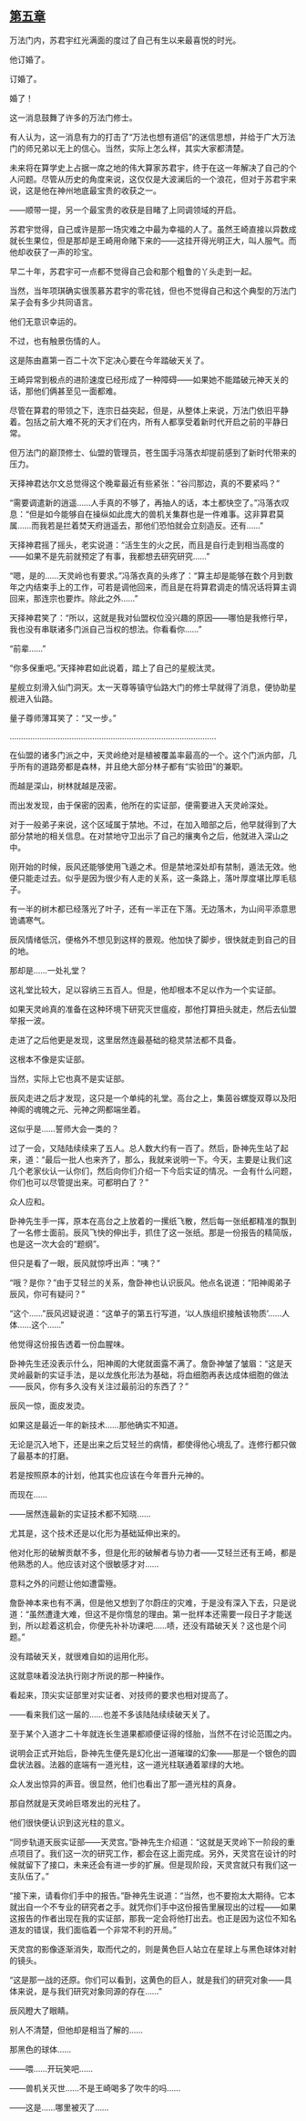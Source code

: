 ## [第五章](https://www.xxbiquge.com/11_11207/9225277.html)


  万法门内，苏君宇红光满面的度过了自己有生以来最喜悦的时光。

  他订婚了。

  订婚了。

  婚了！

  这一消息鼓舞了许多的万法门修士。

  有人认为，这一消息有力的打击了“万法也想有道侣”的迷信思想，并给于广大万法门的师兄弟以无上的信心。当然，实际上怎么样，其实大家都清楚。

  未来将在算学史上占据一席之地的伟大算家苏君宇，终于在这一年解决了自己的个人问题。尽管从历史的角度来说，这仅仅是大波澜后的一个浪花，但对于苏君宇来说，这是他在神州地底最宝贵的收获之一。

  ——顺带一提，另一个最宝贵的收获是目睹了上同调领域的开启。

  苏君宇觉得，自己或许是那一场灾难之中最为幸福的人了。虽然王崎直接以异数成就长生果位，但是那却是王崎用命赌下来的——这挂开得光明正大，叫人服气。而他却收获了一声的珍宝。

  早二十年，苏君宇可一点都不觉得自己会和那个粗鲁的丫头走到一起。

  当然，当年项琪确实很羡慕苏君宇的零花钱，但也不觉得自己和这个典型的万法门呆子会有多少共同语言。

  他们无意识幸运的。

  不过，也有触景伤情的人。

  这是陈由嘉第一百二十次下定决心要在今年踏破天关了。

  王崎异常到极点的进阶速度已经形成了一种障碍——如果她不能踏破元神天关的话，那他们俩甚至见一面都难。

  尽管在算君的带领之下，连宗日益突起，但是，从整体上来说，万法门依旧平静着。包括之前大难不死的天才们在内，所有人都享受着新时代开启之前的平静日常。

  但万法门的巅顶修士、仙盟的管理员，苍生国手冯落衣却提前感到了新时代带来的压力。

  天择神君达尔文总觉得这个晚辈最近有些紧张：“谷闫那边，真的不要紧吗？”

  “需要调遣新的逍遥……人手真的不够了，再抽人的话，本土都快空了。”冯落衣叹息：“但是如今能够自在操纵如此庞大的兽机关集群也是一件难事。这非算君莫属……而我若是拦着焚天府逍遥去，那他们恐怕就会立刻造反。还有……”

  天择神君摇了摇头，老实说道：“活生生的火之民，而且是自行走到相当高度的——如果不是先前就预定了有事，我都想去研究研究……”

  “嗯，是的……天灵岭也有要求。”冯落衣真的头疼了：“算主却是能够在数个月到数年之内结束手上的工作，可若是调他回来，而且是在将算君调走的情况话将算主调回来，那连宗也要炸。除此之外……”

  天择神君笑了：“所以，这就是我对仙盟权位没兴趣的原因——哪怕是我修行早，我也没有串联诸多门派自己当权的想法。你看看你……”

  “前辈……”

  “你多保重吧。”天择神君如此说着，踏上了自己的星舰汰灵。

  星舰立刻滑入仙门洞天。太一天尊等镇守仙路大门的修士早就得了消息，便协助星舰进入仙路。

  量子尊师薄耳笑了：“又一步。”

  ………………………………………………………………………………

  在仙盟的诸多门派之中，天灵岭绝对是植被覆盖率最高的一个。这个门派内部，几乎所有的道路旁都是森林，并且绝大部分林子都有“实验田”的兼职。

  而越是深山，树林就越是茂密。

  而出发发现，由于保密的因素，他所在的实证部，便需要进入天灵岭深处。

  对于一般弟子来说，这个区域属于禁地。不过，在加入暗部之后，他早就得到了大部分禁地的相关信息。在对禁地守卫出示了自己的攘夷令之后，他就进入深山之中。

  刚开始的时候，辰风还能够使用飞遁之术。但是禁地深处却有禁制，遁法无效。他便只能走过去。似乎是因为很少有人走的关系，这一条路上，落叶厚度堪比厚毛毯子。

  有一半的树木都已经落光了叶子，还有一半正在下落。无边落木，为山间平添意思诡谲寒气。

  辰风情绪低沉，便格外不想见到这样的景观。他加快了脚步，很快就走到自己的目的地。

  那却是……一处礼堂？

  这礼堂比较大，足以容纳三五百人。但是，他却根本不足以作为一个实证部。

  如果天灵岭真的准备在这种环境下研究灭世瘟疫，那他打算扭头就走，然后去仙盟举报一波。

  走进了之后他更是发现，这里居然连最基础的稳灵禁法都不具备。

  这根本不像是实证部。

  当然，实际上它也真不是实证部。

  辰风走进之后才发现，这只是一个单纯的礼堂。高台之上，集茵谷螺旋双尊以及阳神阁的魂魄之元、元神之网都端坐着。

  这似乎是……誓师大会一类的？

  过了一会，又陆陆续续来了五人。总人数大约有一百了。然后，卧神先生站了起来，道：“最后一批人也来齐了，那么，我就来说明一下。今天，主要是让我们这几个老家伙认一认你们，然后向你们介绍一下今后实证的情况。一会有什么问题，你们也可以尽管提出来。可都明白了？”

  众人应和。

  卧神先生手一挥，原本在高台之上放着的一摞纸飞散，然后每一张纸都精准的飘到了一名修士面前。辰风飞快的伸出手，抓住了这一张纸。那是一份报告的精简版，也是这一次大会的“题纲”。

  但只是看了一眼，辰风就惊呼出声：“咦？”

  “哦？是你？”由于艾轻兰的关系，詹卧神也认识辰风。他点名说道：“阳神阁弟子辰风，你可有疑问？”

  “这个……”辰风迟疑说道：“这单子的第五行写道，‘以人族组织接触该物质’……人体……这个……”

  他觉得这份报告透着一份血腥味。

  卧神先生还没表示什么，阳神阁的大佬就面露不满了。詹卧神皱了皱眉：“这是天灵岭最新的实证手法，是以龙族化形法为基础，将血细胞再表达成体细胞的做法——辰风，你有多久没有关注过最前沿的东西了？”

  辰风一惊，面皮发烫。

  如果这是最近一年的新技术……那他确实不知道。

  无论是沉入地下，还是出来之后艾轻兰的病情，都使得他心境乱了。连修行都只做了最基本的打磨。

  若是按照原本的计划，他其实也应该在今年晋升元神的。

  而现在……

  ——居然连最新的实证技术都不知晓……

  尤其是，这个技术还是以化形为基础延伸出来的。

  他对化形的破解贡献不多，但是化形的破解者与协力者——艾轻兰还有王崎，都是他熟悉的人。他应该对这个很敏感才对……

  意料之外的问题让他如遭雷殛。

  詹卧神本来也有不满，但是他又想到了尔蔚庄的灾难，于是没有深入下去，只是说道：“虽然遭逢大难，但这不是你惰怠的理由。第一批样本还需要一段日子才能送到，所以趁着这机会，你便先补补功课吧……啧，还没有踏破天关？这也是个问题。”

  没有踏破天关，就很难自如的运用化形。

  这就意味着没法执行刚才所说的那一种操作。

  看起来，顶尖实证部里对实证者、对技师的要求也相对提高了。

  ——看来我们这一届的……也差不多该陆陆续续破天关了。

  至于某个入道才二十年就连长生道果都顺便证得的怪胎，当然不在讨论范围之内。

  说明会正式开始后，卧神先生便先是幻化出一道璀璨的幻象——那是一个银色的圆盘状法器。法器的底端有一道光柱，这一道光柱联通着翠绿的大地。

  众人发出惊异的声音。很显然，他们也看出了那一道光柱的真身。

  那自然就是天灵岭巨塔发出的光柱了。

  他们很快便认识到这光柱的意义。

  “同步轨道天辰实证部——天灵宫。”卧神先生介绍道：“这就是天灵岭下一阶段的重点项目了。我们这一次的研究工作，都会在这上面完成。另外，天灵宫在设计的时候就留下了接口，未来还会有进一步的扩展。但是现阶段，天灵宫就只有我们这一支队伍了。”

  “接下来，请看你们手中的报告。”卧神先生说道：“当然，也不要抱太大期待。它本就出自一个不专业的研究者之手。就凭你们手中这份报告里展现出的过程——如果这报告的作者出现在我的实证部，那我一定会将他打出去。也正是因为这位不知名道友的错误，我们面临着一个非常不利的开局。”

  天灵宫的影像逐渐消失，取而代之的，则是黄色巨人站立在星球上与黑色球体对射的镜头。

  “这是那一战的还原。你们可以看到，这黄色的巨人，就是我们的研究对象——具体来说，是与我们研究对象同源的存在……”

  辰风瞪大了眼睛。

  别人不清楚，但他却是相当了解的……

  那黑色的球体……

  ——喂……开玩笑吧……

  ——兽机关灭世……不是王崎喝多了吹牛的吗……

  ——这是……哪里被灭了……
